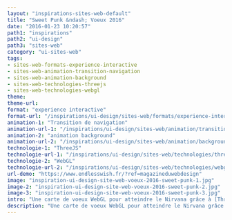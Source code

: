 ```yaml
---
layout: "inspirations-sites-web-default"
title: "Sweet Punk &ndash; Voeux 2016"
date: "2016-01-23 10:20:57"
path1: "inspirations"
path2: "ui-design"
path3: "sites-web"
category: "ui-sites-web"
tags:
- sites-web-formats-experience-interactive
- sites-web-animation-transition-navigation
- sites-web-animation-background
- sites-web-technologies-threejs
- sites-web-technologies-webgl
theme:
theme-url:
format: "experience interactive"
format-url: "/inspirations/ui-design/sites-web/formats/experience-interactive/"
animation-1: "Transition de navigation"
animation-url-1: "/inspirations/ui-design/sites-web/animation/transition-navigation/"
animation-2: "animation background"
animation-url-2: "/inspirations/ui-design/sites-web/animation/background/"
technologie-1: "ThreeJS"
technologie-url-1: "/inspirations/ui-design/sites-web/technologies/threejs/"
technologie-2: "WebGL"
technologie-url-2: "/inspirations/ui-design/sites-web/technologies/webgl/"
url-demo: "https://www.endlesswish.fr/?ref=magazineduwebdesign"
image: "inspiration-ui-design-site-web-voeux-2016-sweet-punk-1.jpg"
image-2: "inspiration-ui-design-site-web-voeux-2016-sweet-punk-2.jpg"
image-3: "inspiration-ui-design-site-web-voeux-2016-sweet-punk-3.jpg"
intro: "Une carte de voeux WebGL pour atteindre le Nirvana grâce à [ThreeJS](http://www.magazineduwebdesign.com/inspirations/ui-design/sites-web/technologies/threejs/). Sympa la détection du visage avec la Webcam."
description: "Une carte de voeux WebGL pour atteindre le Nirvana grâce à ThreeJS. Sympa la détection du visage avec la Webcam."
---
```

